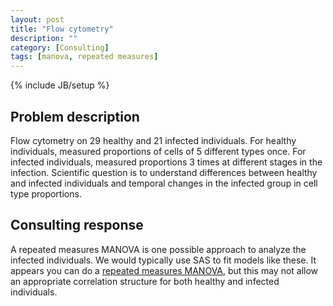 ```yaml
---
layout: post
title: "Flow cytometry"
description: ""
category: [Consulting]
tags: [manova, repeated measures]
---
```

{% include JB/setup %}

## Problem description

Flow cytometry on 29 healthy and 21 infected individuals. 
For healthy individuals, measured proportions of cells of 5 different types once.
For infected individuals, measured proportions 3 times at different stages in
the infection. 
Scientific question is to understand differences between healthy and 
infected individuals and temporal changes in the infected group in cell 
type proportions.


## Consulting response

A repeated measures MANOVA is one possible approach to analyze the infected individuals.
We would typically use SAS to fit models like these.
It appears you can do a 
[repeated measures MANOVA](https://stats.stackexchange.com/questions/183441/correct-way-to-perform-a-one-way-within-subjects-manova-in-r), but this may not allow an appropriate correlation 
structure for both healthy and infected individuals. 




